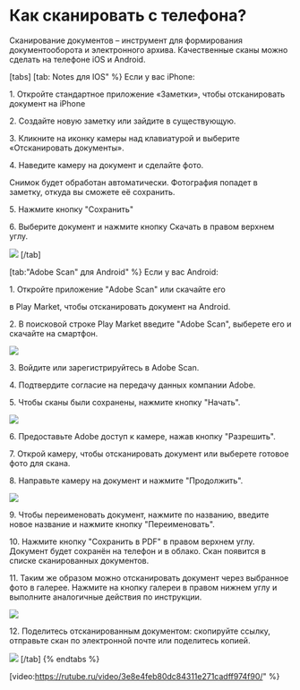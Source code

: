 # Как сканировать с телефона?

Сканирование документов – инструмент для формирования документооборота и электронного архива. Качественные сканы можно сделать на телефоне  iOS и Android.

[tabs]
[tab: Notes для IOS" %}
Если у вас iPhone:

1\. Откройте стандартное приложение «Заметки», чтобы отсканировать документ на iPhone

2\. Создайте новую заметку или зайдите в существующую.

3\. Кликните на иконку камеры над клавиатурой и выберите «Отсканировать документы».

4\. Наведите камеру на документ и сделайте фото.

Снимок будет обработан автоматически. Фотография попадет в заметку, откуда вы сможете её сохранить.

5\. Нажмите кнопку "Сохранить"

6\. Выберите документ и нажмите кнопку Скачать в правом верхнем углу.

![](<../.gitbook/assets/image (13).png>)
[/tab]

[tab:"Adobe Scan" для Android" %}
Если у вас Android:

1\. Откройте приложение "Adobe Scan" или скачайте его

в Play Market, чтобы отсканировать документ на Android.

2\. В поисковой строке Play Market введите "Adobe Scan", выберете его и скачайте на смартфон.

![](<../.gitbook/assets/image (15).png>)

3\. Войдите или зарегистрируйтесь в Adobe Scan.

4\. Подтвердите согласие на передачу данных компании Adobe.

5\. Чтобы сканы были сохранены, нажмите кнопку "Начать".

![](<../.gitbook/assets/image (16).png>)

6\. Предоставьте Adobe доступ к камере, нажав кнопку "Разрешить".

7\. Открой камеру, чтобы отсканировать документ или выберете готовое фото для скана.

8\. Направьте камеру на документ и нажмите "Продолжить".

![](<../.gitbook/assets/image (17).png>)

9\. Чтобы переименовать документ, нажмите по названию, введите новое название и нажмите кнопку "Переименовать".

10\. Нажмите кнопку "Сохранить в PDF" в правом верхнем углу. Документ будет сохранён на телефон и в облако. Скан появится в списке сканированных документов.

11\. Таким же образом можно отсканировать документ через выбранное фото в галерее. Нажмите на кнопку галереи в правом нижнем углу и выполните аналогичные действия по инструкции.

![](<../.gitbook/assets/image (18).png>)

12\. Поделитесь отсканированным документом: скопируйте ссылку, отправьте скан по электронной почте или поделитесь копией.

![](<../.gitbook/assets/image (19).png>)
[/tab]
{% endtabs %}

[video:https://rutube.ru/video/3e8e4feb80dc84311e271cadff974f90/" %}
